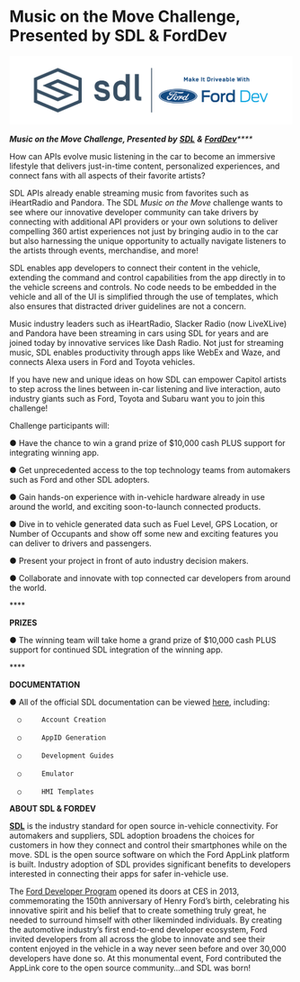 # Music on the Move Challenge, Presented by SDL & FordDev

![](../../.gitbook/assets/sdl-logo.png)

_**Music on the Move Challenge, Presented by**_ [_**SDL**_](https://smartdevicelink.com) _**&**_ [_**FordDev**_](https://developer.ford.com/)_\*\*\*\*_

How can APIs evolve music listening in the car to become an immersive lifestyle that delivers just-in-time content, personalized experiences, and connect fans with all aspects of their favorite artists?

SDL APIs already enable streaming music from favorites such as iHeartRadio and Pandora. The SDL _Music on the Move_ challenge wants to see where our innovative developer community can take drivers by connecting with additional API providers or your own solutions to deliver compelling 360 artist experiences not just by bringing audio in to the car but also harnessing the unique opportunity to actually navigate listeners to the artists through events, merchandise, and more!

SDL enables app developers to connect their content in the vehicle, extending the command and control capabilities from the app directly in to the vehicle screens and controls. No code needs to be embedded in the vehicle and all of the UI is simplified through the use of templates, which also ensures that distracted driver guidelines are not a concern.

Music industry leaders such as iHeartRadio, Slacker Radio \(now LiveXLive\) and Pandora have been streaming in cars using SDL for years and are joined today by innovative services like Dash Radio. Not just for streaming music, SDL enables productivity through apps like WebEx and Waze, and connects Alexa users in Ford and Toyota vehicles.

If you have new and unique ideas on how SDL can empower Capitol artists to step across the lines between in-car listening and live interaction, auto industry giants such as Ford, Toyota and Subaru want you to join this challenge!

Challenge participants will:

●     Have the chance to win a grand prize of $10,000 cash PLUS support for integrating winning app.

●     Get unprecedented access to the top technology teams from automakers such as Ford and other SDL adopters.

●     Gain hands-on experience with in-vehicle hardware already in use around the world, and exciting soon-to-launch connected products.

●     Dive in to vehicle generated data such as Fuel Level, GPS Location, or Number of Occupants and show off some new and exciting features you can deliver to drivers and passengers.

●     Present your project in front of auto industry decision makers.

●     Collaborate and innovate with top connected car developers from around the world.

\*\*\*\*

**PRIZES**

●     The winning team will take home a grand prize of $10,000 cash PLUS support for continued SDL integration of the winning app.

\*\*\*\*

**DOCUMENTATION**

●     All of the official SDL documentation can be viewed [here](https://smartdevicelink.com/docs/), including:

      ○     Account Creation

      ○     AppID Generation

      ○     Development Guides

      ○     Emulator

      ○     HMI Templates



**ABOUT SDL & FORDEV**

[**SDL**](https://eur02.safelinks.protection.outlook.com/?url=https%3A%2F%2Fsmartdevicelink.com%2F&data=02%7C01%7CChingChing.Chen%40umusic.com%7Cd927e69dfa464dc2dbc108d743620e97%7Cbbcb6b2f8c7c4e2486e46c36fed00b78%7C1%7C0%7C637051960749037882&sdata=dnfqbq%2Fd6nRFp37bFpMpdFeF2KfGr%2B%2BoQ8LQ1%2FGZUcE%3D&reserved=0) is the industry standard for open source in-vehicle connectivity. For automakers and suppliers, SDL adoption broadens the choices for customers in how they connect and control their smartphones while on the move. SDL is the open source software on which the Ford AppLink platform is built. Industry adoption of SDL provides significant benefits to developers interested in connecting their apps for safer in-vehicle use.

The [Ford Developer Program](https://eur02.safelinks.protection.outlook.com/?url=http%3A%2F%2Fford.to%2F2uKi7OT&data=02%7C01%7CChingChing.Chen%40umusic.com%7Cd927e69dfa464dc2dbc108d743620e97%7Cbbcb6b2f8c7c4e2486e46c36fed00b78%7C1%7C0%7C637051960749047878&sdata=A3m6n%2FkRNaX5HKq81WXKgF58ujEh6Z1qo2z2GDHK2vI%3D&reserved=0) opened its doors at CES in 2013, commemorating the 150th anniversary of Henry Ford’s birth, celebrating his innovative spirit and his belief that to create something truly great, he needed to surround himself with other likeminded individuals. By creating the automotive industry’s first end-to-end developer ecosystem, Ford invited developers from all across the globe to innovate and see their content enjoyed in the vehicle in a way never seen before and over 30,000 developers have done so. At this monumental event, Ford contributed the AppLink core to the open source community…and SDL was born!

